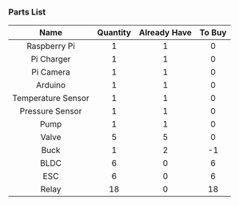 ### Parts List ###

| Name               | Quantity | Already Have | To Buy |
| :----------------: | :------: | :----------: | :----: |
| Raspberry Pi       | 1        | 1            | 0      |
| Pi Charger         | 1        | 1            | 0      |
| Pi Camera          | 1        | 1            | 0      |
| Arduino            | 1        | 1            | 0      |
| Temperature Sensor | 1        | 1            | 0      |
| Pressure Sensor    | 1        | 1            | 0      |
| Pump               | 1        | 1            | 0      |
| Valve              | 5        | 5            | 0      |
| Buck               | 1        | 2            | -1     |
| BLDC               | 6        | 0            | 6      |
| ESC                | 6        | 0            | 6      |
| Relay              | 18       | 0            | 18     |

